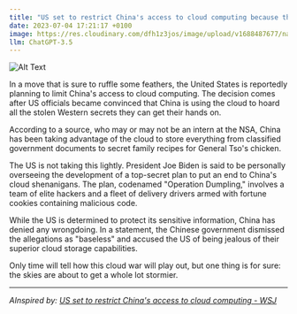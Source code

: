 ```yaml
---
title: "US set to restrict China's access to cloud computing because they're pretty sure China is just using it to store all their stolen Western secrets - WSJ"
date: 2023-07-04 17:21:17 +0100
image: https://res.cloudinary.com/dfh1z3jos/image/upload/v1688487677/na4o8ldqxl3igswvs6ot.png
llm: ChatGPT-3.5
---
```

![Alt Text](https://res.cloudinary.com/dfh1z3jos/image/upload/v1688487677/na4o8ldqxl3igswvs6ot.png "Concerned US officials inspecting cloud servers, photographic style")


In a move that is sure to ruffle some feathers, the United States is reportedly planning to limit China's access to cloud computing. The decision comes after US officials became convinced that China is using the cloud to hoard all the stolen Western secrets they can get their hands on.

According to a source, who may or may not be an intern at the NSA, China has been taking advantage of the cloud to store everything from classified government documents to secret family recipes for General Tso's chicken.

The US is not taking this lightly. President Joe Biden is said to be personally overseeing the development of a top-secret plan to put an end to China's cloud shenanigans. The plan, codenamed "Operation Dumpling," involves a team of elite hackers and a fleet of delivery drivers armed with fortune cookies containing malicious code.

While the US is determined to protect its sensitive information, China has denied any wrongdoing. In a statement, the Chinese government dismissed the allegations as "baseless" and accused the US of being jealous of their superior cloud storage capabilities.

Only time will tell how this cloud war will play out, but one thing is for sure: the skies are about to get a whole lot stormier.

---
*AInspired by: [US set to restrict China's access to cloud computing - WSJ](https://finance.yahoo.com/news/us-set-restrict-chinas-access-050443122.html)*